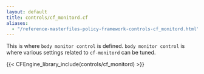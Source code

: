 ```yaml
---
layout: default
title: controls/cf_monitord.cf
aliases:
  - "/reference-masterfiles-policy-framework-controls-cf_monitord.html"
---
```


This is where `body monitor control` is defined. `body monitor control` is where
various settings related to `cf-monitord` can be tuned.

{{< CFEngine_library_include(controls/cf_monitord) >}}
